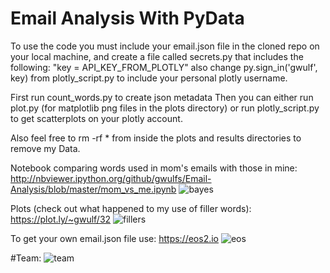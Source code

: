 **Email Analysis With PyData**
===================

To use the code you must include your email.json file in the cloned repo on your local machine, and create a file called secrets.py that includes the following: "key = API_KEY_FROM_PLOTLY" also change py.sign_in('gwulf', key) from plotly_script.py to include your personal plotly username.

First run count_words.py to create json metadata Then you can either run plot.py (for matplotlib png files in the plots directory) or run plotly_script.py to get scatterplots on your plotly account.

Also feel free to rm -rf * from inside the plots and results directories to remove my Data.

Notebook comparing words used in mom's emails with those in mine:
http://nbviewer.ipython.org/github/gwulfs/Email-Analysis/blob/master/mom_vs_me.ipynb
![bayes](http://i.imgur.com/6YAU6yR.png)

Plots (check out what happened to my use of filler words): https://plot.ly/~gwulf/32
![fillers](http://i.imgur.com/fXufppH.png)

To get your own email.json file use:
https://eos2.io
![eos](http://i.imgur.com/ieOrmEk.png)

#Team:
![team](http://i.imgur.com/GJqc2Q6.png)